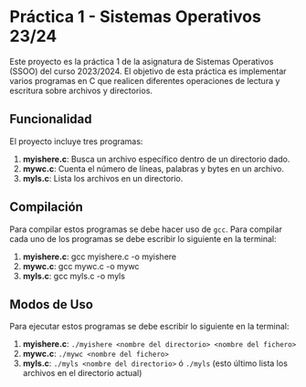 # Práctica 1 - Sistemas Operativos 23/24

Este proyecto es la práctica 1 de la asignatura de Sistemas Operativos (SSOO) del curso 2023/2024. 
El objetivo de esta práctica es implementar varios programas en C que realicen diferentes operaciones de 
lectura y escritura sobre archivos y directorios.

## Funcionalidad

El proyecto incluye tres programas:

1. **myishere.c**: Busca un archivo específico dentro de un directorio dado.
2. **mywc.c**: Cuenta el número de líneas, palabras y bytes en un archivo.
3. **myls.c**: Lista los archivos en un directorio.

## Compilación

Para compilar estos programas se debe hacer uso de `gcc`. Para compilar cada uno de los programas se debe escribir lo siguiente en la terminal:

1. **myishere.c**: gcc myishere.c -o myishere
2. **mywc.c**: gcc mywc.c -o mywc
3. **myls.c**: gcc myls.c -o myls

## Modos de Uso 

Para ejecutar estos programas se debe escribir lo siguiente en la terminal:
1. **myishere.c**: `./myishere <nombre del directorio> <nombre del fichero>`
2. **mywc.c**: `./mywc <nombre del fichero>`
3. **myls.c**: `./myls <nombre del directorio>` ó `./myls` (esto último lista los archivos en el directorio actual)
